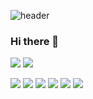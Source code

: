 ![header](https://capsule-render.vercel.app/api?type=slice&height=300&section=header&text=Student-404&fontSize=70&color=timeGradient&animation=fadeIn&fontAlign=60&rotate=19.5&fontAlignY=43)
### Hi there 👋

<!--
**student-404-error/student-404-error** is a ✨ _special_ ✨ repository because its `README.md` (this file) appears on your GitHub profile.

Here are some ideas to get you started:

- 🔭 I’m currently working on ...
- 🌱 I’m currently learning ...
- 👯 I’m looking to collaborate on ...
- 🤔 I’m looking for help with ...
- 💬 Ask me about ...
- 📫 How to reach me: ...
- 😄 Pronouns: ...
- ⚡ Fun fact: ...
-->

<a href="https://www.instagram.com/404_engineeringstudent/" target="_blank"><img src="https://img.shields.io/badge/instagram-E4405F?style=for-the-badge&logo=Instagram&logoColor=white"/></a>
<a href="https://github.com/student-404-error/" target="_blank"><img src="https://img.shields.io/badge/GitHub-181717?style=for-the-badge&logo=GitHub&logoColor=white"/></a>

<img src="https://img.shields.io/badge/Python-3776AB?style=for-the-badge&logo=Python&logoColor=lightyellow">
<img src="https://img.shields.io/badge/Django-092E20?style=for-the-badge&logo=Django&logoColor=white">
<img src="https://img.shields.io/badge/C-A8B9CC?style=for-the-badge&logo=C&logoColor=white">
<img src="https://img.shields.io/badge/HTML5-E34F26?style=for-the-badge&logo=C&logoColor=white">
<img src="https://img.shields.io/badge/CSS3-1572B6?style=for-the-badge&logo=C&logoColor=white">
<img src="https://img.shields.io/badge/JavaScript-F7DF1E?style=for-the-badge&logo=C&logoColor=white">
